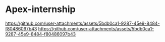 # Apex-internship

https://github.com/user-attachments/assets/5bdb0ca1-9287-45e9-8484-f80486097b43
https://github.com/user-attachments/assets/5bdb0ca1-9287-45e9-8484-f80486097b43
